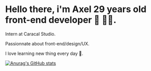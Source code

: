 # Hello there, i'm Axel 29 years old front-end developer 👋 👨‍💻.

Intern at Caracal Studio.

Passionnate about front-end/design/UX.

 I love learning new thing every day 🤘.

[![Anurag's GitHub stats](https://github-readme-stats.vercel.app/api?username=NalessoAxel&show_icons=true&theme=radical)](https://github.com/anuraghazra/github-readme-stats)
